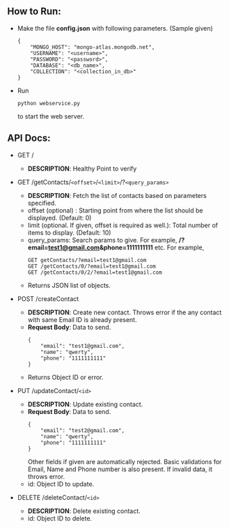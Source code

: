 ## How to Run:
- Make the file **config.json** with following parameters. (Sample given)
    ```
    {
        "MONGO_HOST": "mongo-atlas.mongodb.net",
        "USERNAME": "<username>",
        "PASSWORD": "<password>",
        "DATABASE": "<db_name>",
        "COLLECTION": "<collection_in_db>"
    }
    ```
- Run
    ```
    python webservice.py
    ```
   to start the web server.

## API Docs:
- GET /
  - **DESCRIPTION**: Healthy Point to verify

- GET /getContacts/`<offset>`/`<limit>`/?`<query_params>`
  - **DESCRIPTION**: Fetch the list of contacts based on parameters specified.
  - offset (optional) : Starting point from where the list should be displayed. (Default: 0)
  - limit (optional. If given, offset is required as well.): Total number of items to display. (Default: 10)
  - query_params: Search params to give. For example, **/?email=test1@gmail.com&phone=1111111111** etc. For example,
    ```
    GET getContacts/?email=test1@gmail.com
    GET /getContacts/0/?email=test1@gmail.com
    GET /getContacts/0/2/?email=test1@gmail.com
    ```
  - Returns JSON list of objects.

- POST /createContact
  - **DESCRIPTION**: Create new contact. Throws error if the any contact with same Email ID is already present.
  - **Request Body**: Data to send.
    ```
    {
        "email": "test1@gmail.com",
        "name": "qwerty",
        "phone": "1111111111"
    }
    ```
  - Returns Object ID or error.

- PUT /updateContact/`<id>`
  - **DESCRIPTION**: Update existing contact.
  - **Request Body**: Data to send.
    ```
    {
        "email": "test2@gmail.com",
        "name": "qwerty",
        "phone": "1111111111"
    }
    ```
    Other fields if given are automatically rejected. Basic validations for Email, Name and Phone number is also present. If invalid data, it throws error.
  - id: Object ID to update.

- DELETE /deleteContact/`<id>`
  - **DESCRIPTION**: Delete existing contact.
  - id: Object ID to delete.
